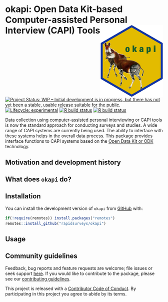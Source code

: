 
<!-- README.md is generated from README.Rmd. Please edit that file -->

# okapi: Open Data Kit-based Computer-assisted Personal Interview (CAPI) Tools <img src="man/figures/logo.png" width="200" align="right" />

<!-- badges: start -->

[![Project Status: WIP – Initial development is in progress, but there
has not yet been a stable, usable release suitable for the
public.](https://www.repostatus.org/badges/latest/wip.svg)](https://www.repostatus.org/#wip)
[![Lifecycle:
experimental](https://img.shields.io/badge/lifecycle-experimental-orange.svg)](https://www.tidyverse.org/lifecycle/#experimental)
[![R build
status](https://github.com/rapidsurveys/okapi/workflows/R-CMD-check/badge.svg)](https://github.com/rapidsurveys/okapi/actions)
[![R build
status](https://github.com/rapidsurveys/okapi/workflows/test-coverage/badge.svg)](https://github.com/rapidsurveys/okapi/actions)
<!-- badges: end -->

Data collection using computer-assisted personal interviewing or CAPI
tools is now the standard approach for conducting surveys and studies. A
wide range of CAPI systems are currently being used. The ability to
interface with these systems helps in the overall data process. This
package provides interface functions to CAPI systems based on the [Open
Data Kit or ODK](https://getodk.org) technology.

## Motivation and development history

## What does `okapi` do?

## Installation

<!---
You can install `okapi` from [CRAN](https://cran.r-project.org):


```r
install.packages("okapi")
```
--->

You can install the development version of `okapi` from
[GitHub](https://github.com/rapidsurveys/okapi) with:

``` r
if(!require(remotes)) install.packages("remotes")
remotes::install_github("rapidsurveys/okapi")
```

## Usage

## Community guidelines

Feedback, bug reports and feature requests are welcome; file issues or
seek support [here](https://github.com/rapidsurveys/okapi/issues). If
you would like to contribute to the package, please see our
[contributing
guidelines](https://rapidsurveys.io/okapi/CONTRIBUTING.html).

This project is released with a [Contributor Code of
Conduct](https://rapidsurveys.io/okapi/CODE_OF_CONDUCT.html). By
participating in this project you agree to abide by its terms.
